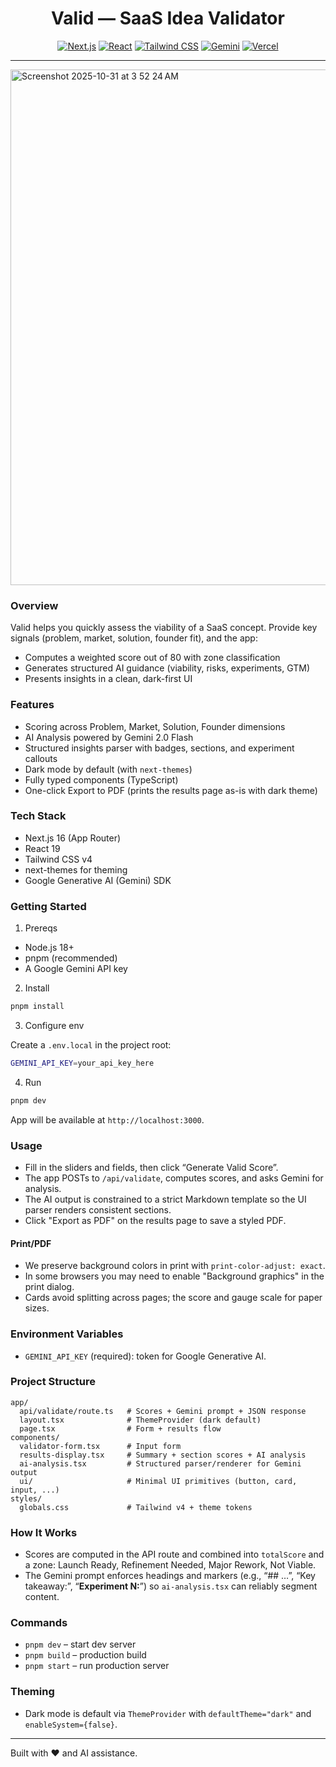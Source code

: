 <div align="center">

# Valid — SaaS Idea Validator

[![Next.js](https://img.shields.io/badge/Next.js-16-black?logo=nextdotjs)](https://nextjs.org)
[![React](https://img.shields.io/badge/React-19-20232a?logo=react)](https://react.dev)
[![Tailwind CSS](https://img.shields.io/badge/Tailwind%20CSS-v4-38b2ac?logo=tailwindcss&logoColor=white)](https://tailwindcss.com)
[![Gemini](https://img.shields.io/badge/Google%20Gemini-API-4285F4?logo=google)](https://ai.google.dev)
[![Vercel](https://img.shields.io/badge/Deployed%20on-Vercel-black?logo=vercel)](https://vercel.com)

</div>

---

<img width="1202" height="825" alt="Screenshot 2025-10-31 at 3 52 24 AM" src="https://github.com/user-attachments/assets/2915dda6-9c36-4f2a-9d4c-9d0721c708b7" />


### Overview

Valid helps you quickly assess the viability of a SaaS concept. Provide key signals (problem, market, solution, founder fit), and the app:

- Computes a weighted score out of 80 with zone classification
- Generates structured AI guidance (viability, risks, experiments, GTM)
- Presents insights in a clean, dark-first UI

### Features

- Scoring across Problem, Market, Solution, Founder dimensions
- AI Analysis powered by Gemini 2.0 Flash
- Structured insights parser with badges, sections, and experiment callouts
- Dark mode by default (with `next-themes`)
- Fully typed components (TypeScript)
- One-click Export to PDF (prints the results page as-is with dark theme)

### Tech Stack

- Next.js 16 (App Router)
- React 19
- Tailwind CSS v4
- next-themes for theming
- Google Generative AI (Gemini) SDK

### Getting Started

1) Prereqs

- Node.js 18+
- pnpm (recommended)
- A Google Gemini API key

2) Install

```bash
pnpm install
```

3) Configure env

Create a `.env.local` in the project root:

```bash
GEMINI_API_KEY=your_api_key_here
```

4) Run

```bash
pnpm dev
```

App will be available at `http://localhost:3000`.

### Usage

- Fill in the sliders and fields, then click “Generate Valid Score”.
- The app POSTs to `/api/validate`, computes scores, and asks Gemini for analysis.
- The AI output is constrained to a strict Markdown template so the UI parser renders consistent sections.
- Click "Export as PDF" on the results page to save a styled PDF.

#### Print/PDF

- We preserve background colors in print with `print-color-adjust: exact`.
- In some browsers you may need to enable "Background graphics" in the print dialog.
- Cards avoid splitting across pages; the score and gauge scale for paper sizes.

### Environment Variables

- `GEMINI_API_KEY` (required): token for Google Generative AI.

### Project Structure

```
app/
  api/validate/route.ts   # Scores + Gemini prompt + JSON response
  layout.tsx              # ThemeProvider (dark default)
  page.tsx                # Form + results flow
components/
  validator-form.tsx      # Input form
  results-display.tsx     # Summary + section scores + AI analysis
  ai-analysis.tsx         # Structured parser/renderer for Gemini output
  ui/                     # Minimal UI primitives (button, card, input, ...)
styles/
  globals.css             # Tailwind v4 + theme tokens
```

### How It Works

- Scores are computed in the API route and combined into `totalScore` and a zone: Launch Ready, Refinement Needed, Major Rework, Not Viable.
- The Gemini prompt enforces headings and markers (e.g., “## …”, “Key takeaway:”, “**Experiment N:**”) so `ai-analysis.tsx` can reliably segment content.

### Commands

- `pnpm dev` – start dev server
- `pnpm build` – production build
- `pnpm start` – run production server

### Theming

- Dark mode is default via `ThemeProvider` with `defaultTheme="dark"` and `enableSystem={false}`.

---

Built with ❤️ and AI assistance.


